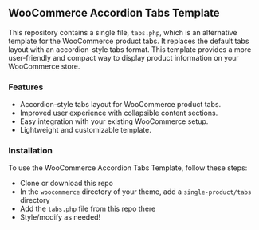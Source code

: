 ## WooCommerce Accordion Tabs Template
This repository contains a single file, `tabs.php`, which is an alternative template for the WooCommerce product tabs. It replaces the default tabs layout with an accordion-style tabs format. This template provides a more user-friendly and compact way to display product information on your WooCommerce store.

### Features
- Accordion-style tabs layout for WooCommerce product tabs.
- Improved user experience with collapsible content sections.
- Easy integration with your existing WooCommerce setup.
- Lightweight and customizable template.

### Installation
To use the WooCommerce Accordion Tabs Template, follow these steps:

- Clone or download this repo
- In the `woocommerce` directory of your theme, add a `single-product/tabs` directory
- Add the `tabs.php` file from this repo there
- Style/modify as needed!